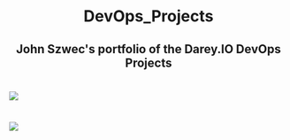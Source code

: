 # <center>DevOps_Projects</center>


## <div align="center"> John Szwec's portfolio of the Darey.IO DevOps Projects </center> </div>

#
![](./img/banner.jfif)
#
![](./img/banner2.jfif)
